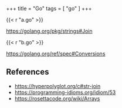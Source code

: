 +++
title = "Go"
tags = [ "go" ]
+++

{{< r "a.go" >}}

<https://golang.org/pkg/strings#Join>

{{< r "b.go" >}}

<https://golang.org/ref/spec#Conversions>

## References

- <https://hyperpolyglot.org/c#str-join>
- <https://programming-idioms.org/idiom/53>
- <https://rosettacode.org/wiki/Arrays>

